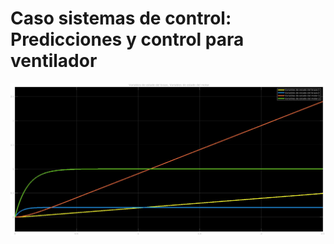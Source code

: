 # Caso sistemas de control: Predicciones y control para ventilador
![GitHub Logo](/vsmotorbrazo.jpg)
